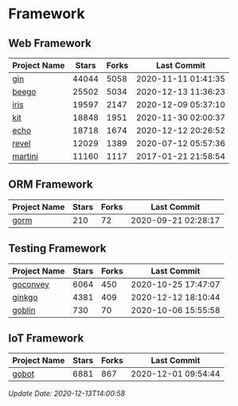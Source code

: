 # Framework

## Web Framework
| Project Name | Stars | Forks | Last Commit |
| ------------ | ----- | ----- | ----------- |
| [gin](https://github.com/gin-gonic/gin) | 44044 | 5058 | 2020-11-11 01:41:35 |
| [beego](https://github.com/astaxie/beego) | 25502 | 5034 | 2020-12-13 11:36:23 |
| [iris](https://github.com/kataras/iris) | 19597 | 2147 | 2020-12-09 05:37:10 |
| [kit](https://github.com/go-kit/kit) | 18848 | 1951 | 2020-11-30 02:00:37 |
| [echo](https://github.com/labstack/echo) | 18718 | 1674 | 2020-12-12 20:26:52 |
| [revel](https://github.com/revel/revel) | 12029 | 1389 | 2020-07-12 05:57:36 |
| [martini](https://github.com/go-martini/martini) | 11160 | 1117 | 2017-01-21 21:58:54 |

## ORM Framework
| Project Name | Stars | Forks | Last Commit |
| ------------ | ----- | ----- | ----------- |
| [gorm](https://github.com/jinzhu/gorm) | 210 | 72 | 2020-09-21 02:28:17 |

## Testing Framework
| Project Name | Stars | Forks | Last Commit |
| ------------ | ----- | ----- | ----------- |
| [goconvey](https://github.com/smartystreets/goconvey) | 6064 | 450 | 2020-10-25 17:47:07 |
| [ginkgo](https://github.com/onsi/ginkgo) | 4381 | 409 | 2020-12-12 18:10:44 |
| [goblin](https://github.com/franela/goblin) | 730 | 70 | 2020-10-06 15:55:58 |

## IoT Framework
| Project Name | Stars | Forks | Last Commit |
| ------------ | ----- | ----- | ----------- |
| [gobot](https://github.com/hybridgroup/gobot) | 6881 | 867 | 2020-12-01 09:54:44 |

*Update Date: 2020-12-13T14:00:58*
